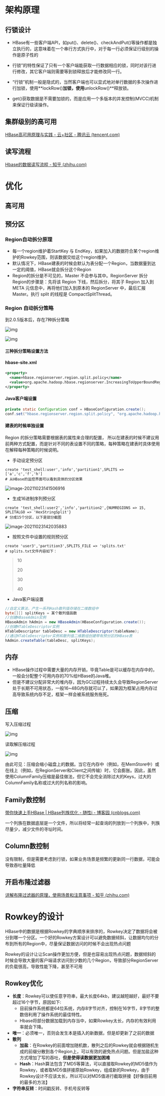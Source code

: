 # 架构原理

## 行锁设计

- HBase有一些客户端API，如put()、delete()、checkAndPut()等操作都是独立执行的，这意味着在一个串行方式执行中，对于每一行必须保证行级别的操作是原子性的

- 行锁”的特性保证了只有一个客户端能获取一行数据相应的锁，同时对该行进行修改，其它客户端则需要等到锁释放后才能修改同一行。
- “行锁”机制一般是隐式的，当然客户端也可以显式地对单行数据的多次操作进行加锁，使用**lockRow()**加锁，使用**unlockRow()**释放锁。
- get()获取数据是不需要加锁的，而是应用一个多版本的并发控制(MVCC)机制来保证行级读操作。

## 集群级别的高可用

[HBase高可用原理与实践 - 云+社区 - 腾讯云 (tencent.com)](https://cloud.tencent.com/developer/article/1074535)

## 读写流程

[Hbase的数据读写流程 - 知乎 (zhihu.com)](https://zhuanlan.zhihu.com/p/65513466)

# 优化

## 高可用

## 预分区

### Region自动拆分原理

- 每一个region维护着StartKey 与 EndKey，如果加入的数据符合某个region维护的Rowkey范围，则该数据交给这个region维护。
- 默认情况下，HBase建表的时候会默认为表分配一个Region，当数据量到达一定的阈值，HBase就会拆分这个Region
- Region的拆分是不可见的，Master 不会参与其中。RegionServer 拆分 Region的步骤是：先将该 Region 下线，然后拆分，将其子 Region 加入到 META 元信息中，再将他们加入到原本的 RegionServer 中，最后汇报 Master。执行 split 的线程是 CompactSplitThread。

### Region 自动拆分策略

到2.0.5版本后，存在7种拆分策略

![img](HBase%E6%9E%B6%E6%9E%84%E5%8E%9F%E7%90%86%E4%B8%8E%E4%BC%98%E5%8C%96.assets/webp0.webp)

![img](HBase%E6%9E%B6%E6%9E%84%E5%8E%9F%E7%90%86%E4%B8%8E%E4%BC%98%E5%8C%96.assets/webp.webp)

#### 三种拆分策略设置方法

#### hbase-site.xml

```xml
<property> 
  <name>hbase.regionserver.region.split.policy</name> 
  <value>org.apache.hadoop.hbase.regionserver.IncreasingToUpperBoundRegionSplitPolicy</value> 
</property>
```

#### Java客户端设置

```java
private static Configuration conf = HBaseConfiguration.create();
conf.set("hbase.regionserver.region.split.policy", "org.apache.hadoop.hbase.regionserver.SteppingSplitPolicy");
```

#### 建表的时候单独设置

Region 的拆分策略需要根据表的属性来合理的配置， 所以在建表的时候不建议用前两种方式配置，而是针对不同的表设置不同的策略，每种策略在建表时具体使用在解释每种策略的时候说明。

- 手动设定预分区

```shell
create 'test_shell:user','info','partition1',SPLITS => ['a','c','f','h']
# 从HBase的监控界面可以看到具体的分区效果
```

![image-20211023141506916](HBase%E6%9E%B6%E6%9E%84%E5%8E%9F%E7%90%86%E4%B8%8E%E4%BC%98%E5%8C%96.assets/image-20211023141506916.png)

- 生成16进制序列预分区

```shell
create 'test_shell:user2','info','partition2',{NUMREGIONS => 15, SPLITALGO => 'HexStringSplit'}
# 分成15个分区，以下是部分截图
```

![image-20211023142035883](HBase%E6%9E%B6%E6%9E%84%E5%8E%9F%E7%90%86%E4%B8%8E%E4%BC%98%E5%8C%96.assets/image-20211023142035883.png)

- 按照文件中设置的规则预分区

```shell
create 'user3','partition3',SPLITS_FILE => 'splits.txt'
# splits.txt文件内容如下：
```

> 10
>
> 20
>
> 30
>
> 40

- Java客户端设置

```java
//自定义算法，产生一系列Hash散列值存储在二维数组中
byte[][] splitKeys = 某个散列值函数
//创建HBaseAdmin实例
HBaseAdmin hAdmin = new HBaseAdmin(HBaseConfiguration.create());
//创建HTableDescriptor实例
HTableDescriptor tableDesc = new HTableDescriptor(tableName);
//通过HTableDescriptor实例和散列值二维数组创建带有预分区的HBase表
hAdmin.createTable(tableDesc, splitKeys);
```

## 内存

-  HBase操作过程中需要大量的内存开销，毕竟Table是可以缓存在内存中的，一般会分配整个可用内存的70%给HBase的Java堆。
- 但是不建议分配非常大的堆内存，因为GC过程持续太久会导致RegionServer处于长期不可用状态，一般16~48G内存就可以了，如果因为框架占用内存过高导致系统内存不足，框架一样会被系统服务拖死。

## 压缩

写入压缩过程

![img](HBase%E6%9E%B6%E6%9E%84%E5%8E%9F%E7%90%86%E4%B8%8E%E4%BC%98%E5%8C%96.assets/20200722100615598.jpg)

读取解压缩过程

![img](HBase%E6%9E%B6%E6%9E%84%E5%8E%9F%E7%90%86%E4%B8%8E%E4%BC%98%E5%8C%96.assets/20200722100633751.jpg)

由此可见：压缩会缩小磁盘上的数据。当它在内存中（例如，在MemStore中）或在线上（例如，在RegionServer和Client之间传输）时，它会膨胀。因此，虽然使用ColumnFamily压缩是最佳做法，但它不会完全消除过大的Keys，过大的ColumnFamily名称或过大的列名称的影响。

## Family数控制

[带你快速上手HBase | HBase列族优化 - 随性i - 博客园 (cnblogs.com)](https://www.cnblogs.com/sx66/p/14239769.html)

一个列族在数据底层是一个文件，所以将经常一起查询的列放到一个列族中，列族尽量少，减少文件的寻址时间。

## Column数控制

没有限制，但是需要考虑到行锁，如果业务场景是频繁的更新同一行数据，可能会导致吞吐量降低

## 开启布隆过滤器

[详解布隆过滤器的原理，使用场景和注意事项 - 知乎 (zhihu.com)](https://zhuanlan.zhihu.com/p/43263751)

# Rowkey的设计

HBase中的数据是根据Rowkey的字典顺序来排序的，Rowkey决定了数据将会被分到哪一个分区。一个好的Rowkey方案设计可以避免数据倾斜，让数据均匀的分布到所有的Region中，尽量保证数据访问的时候不会出现热点问题

Rowkey的设计让让Scan操作更加方便，但是也容易出现热点问题，数据倾斜的时候会导致大量的客户端请求访问到少数的几个Region，导致部分RegionServer的负载很高，导致性能下降，甚至不可用

## Rowkey优化

- **长度**：Rowkey可以使任意字符串，最大长度64kb，建议越短越好，最好不要超过16个字节，原因如下:
  - 目前操作系统都是64位系统，内存8字节对齐，控制在16字节，8字节的整数倍利用了操作系统的最佳特性。
  - Hbase将部分数据加载到内存当中，如果Rowkey太长，内存的有效利用率就会下降。
- **唯一**：必须唯一，否则会发生本是插入的新数据，但是却更新了之前的数据
- **散列**
  - **加盐**：在Rowkey的前面增加随机数，散列之后的Rowkey就会根据随机生成的前缀分散到各个Region上，可以有效的避免热点问题。但是加盐这种方式增加了写的吞吐，**但是使得读数据更加困难**
  - **Hash**：Hash算法包含了MD5等算法，可以直接取Rowkey的MD5值作为Rowkey，或者取MD5值拼接原始Rowkey，组成新的Rowkey，由于Rowkey设计不应该太长，所以可以对MD5值进行截取拼接【好像目前用的最多的方法】
- **字符串反转**：时间戳反转、手机号反转等

